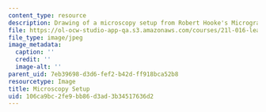 ```yaml
---
content_type: resource
description: Drawing of a microscopy setup from Robert Hooke's Micrographia.
file: https://ol-ocw-studio-app-qa.s3.amazonaws.com/courses/21l-016-learning-from-the-past-drama-science-performance-spring-2009/106ca9bc2fe9bb86d3ad3b34517636d2_instruments.jpg
file_type: image/jpeg
image_metadata:
  caption: ''
  credit: ''
  image-alt: ''
parent_uid: 7eb39698-d3d6-fef2-b42d-ff918bca52b8
resourcetype: Image
title: Microscopy Setup
uid: 106ca9bc-2fe9-bb86-d3ad-3b34517636d2
---
```

